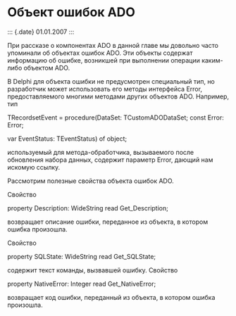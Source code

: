 Объект ошибок ADO
=================

::: {.date}
01.01.2007
:::

При рассказе о компонентах ADO в данной главе мы довольно часто
упоминали об объектах ошибок ADO. Эти объекты содержат информацию об
ошибке, возникшей при выполнении операции каким-либо объектом ADO.

В Delphi для объекта ошибки не предусмотрен специальный тип, но
разработчик может использовать его методы интерфейса Error,
предоставляемого многими методами других объектов ADO. Например, тип

TRecordsetEvent = procedure(DataSet: TCustomADODataSet; const Error:
Error;

var EventStatus: TEventStatus) of object;

используемый для метода-обработчика, вызываемого после обновления набора
данных, содержит параметр Error, дающий нам искомую ссылку.

Рассмотрим полезные свойства объекта ошибок ADO.

Свойство

property Description: WideString read Get\_Description;

возвращает описание ошибки, переданное из объекта, в котором ошибка
произошла.

Свойство

property SQLState: WideString read Get\_SQLState;

содержит текст команды, вызвавшей ошибку. Свойство

property NativeError: Integer read Get\_NativeError;

возвращает код ошибки, переданный из объекта, в котором ошибка
произошла.
